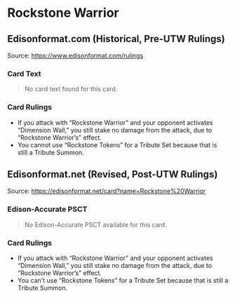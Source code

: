 # Rockstone Warrior

## Edisonformat.com (Historical, Pre-UTW Rulings)

Source: https://www.edisonformat.com/rulings

### Card Text

> No card text found for this card.

### Card Rulings

*   If you attack with “Rockstone Warrior” and your opponent activates “Dimension Wall,” you still stake no damage from the attack, due to “Rockstone Warrior’s” effect.
*   You cannot use “Rockstone Tokens” for a Tribute Set because that is still a Tribute Summon.

## Edisonformat.net (Revised, Post-UTW Rulings)

Source: https://edisonformat.net/card?name=Rockstone%20Warrior

### Edison-Accurate PSCT

> No Edison-Accurate PSCT available for this card.

### Card Rulings

*   If you attack with “Rockstone Warrior” and your opponent activates “Dimension Wall,” you still stake no damage from the attack, due to “Rockstone Warrior’s” effect.
*   You can't use “Rockstone Tokens” for a Tribute Set because that is still a Tribute Summon.
            